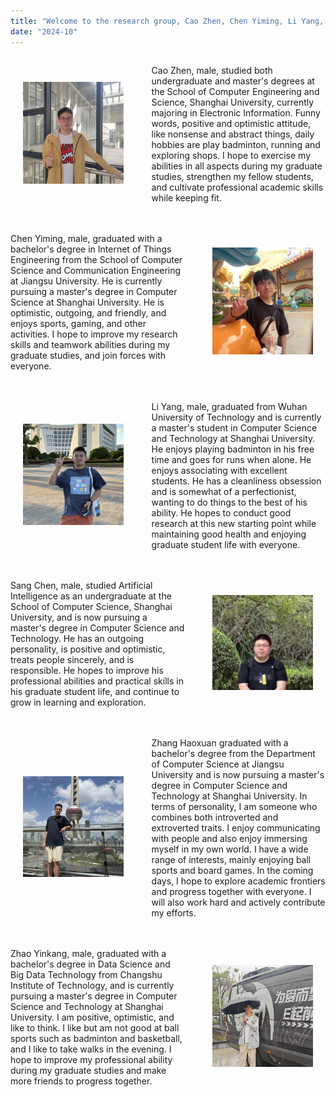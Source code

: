 ```yaml
---
title: "Welcome to the research group, Cao Zhen, Chen Yiming, Li Yang, Sang Chen, Zhang Haoxuan, and Zhao Yinkang! We are excited to have you join our team!"
date: "2024-10"
---
```


<div>
  <div style="display:flex; margin-bottom:20px; align-items:center;">
    <div style="width:42%; text-align:center;">
      <img src="/images/indexPic/2024/caozhen2024.jpg" alt="曹臻" style="width:80%;" />
    </div>
    <div style="width:58%; display:flex; align-items:center; padding-left:24px;">
      <p>Cao Zhen, male, studied both undergraduate and master's degrees at the School of Computer Engineering and Science, Shanghai University, currently majoring in Electronic Information. Funny words, positive and optimistic attitude, like nonsense and abstract things, daily hobbies are play badminton, running and exploring shops. I hope to exercise my abilities in all aspects during my graduate studies, strengthen my fellow students, and cultivate professional academic skills while keeping fit.</p>
    </div>
  </div>
  
  <div style="display:flex; margin-bottom:20px; align-items:center;">
    <div style="width:58%; display:flex; align-items:center; padding-right:24px;">
      <p>Chen Yiming, male, graduated with a bachelor's degree in Internet of Things Engineering from the School of Computer Science and Communication Engineering at Jiangsu University. He is currently pursuing a master's degree in Computer Science at Shanghai University. He is optimistic, outgoing, and friendly, and enjoys sports, gaming, and other activities. I hope to improve my research skills and teamwork abilities during my graduate studies, and join forces with everyone.</p>
    </div>
    <div style="width:42%; text-align:center;">
      <img src="/images/indexPic/2024/chenyiming2024.jpg" alt="陈易铭" style="width:80%;" />
    </div>
  </div>
  
  <div style="display:flex; margin-bottom:20px; align-items:center;">
    <div style="width:42%; text-align:center;">
      <img src="/images/indexPic/2024/liyang2024.jpg" alt="李杨" style="width:80%;" />
    </div>
    <div style="width:58%; display:flex; align-items:center; padding-left:24px;">
      <p>Li Yang, male, graduated from Wuhan University of Technology and is currently a master's student in Computer Science and Technology at Shanghai University. He enjoys playing badminton in his free time and goes for runs when alone. He enjoys associating with excellent students. He has a cleanliness obsession and is somewhat of a perfectionist, wanting to do things to the best of his ability. He hopes to conduct good research at this new starting point while maintaining good health and enjoying graduate student life with everyone.</p>
    </div>
  </div>
  
  <div style="display:flex; margin-bottom:20px; align-items:center;">
    <div style="width:58%; display:flex; align-items:center; padding-right:24px;">
      <p>Sang Chen, male, studied Artificial Intelligence as an undergraduate at the School of Computer Science, Shanghai University, and is now pursuing a master's degree in Computer Science and Technology. He has an outgoing personality, is positive and optimistic, treats people sincerely, and is responsible. He hopes to improve his professional abilities and practical skills in his graduate student life, and continue to grow in learning and exploration.</p>
    </div>
    <div style="width:42%; text-align:center;">
      <img src="/images/indexPic/2024/sangchen2024.jpg" alt="桑晨" style="width:80%;" />
    </div>
  </div>
  
  <div style="display:flex; margin-bottom:20px; align-items:center;">
    <div style="width:42%; text-align:center;">
      <img src="/images/indexPic/2024/zhanghaoxuan2024.jpg" alt="张昊轩" style="width:80%;" />
    </div>
    <div style="width:58%; display:flex; align-items:center; padding-left:24px;">
      <p>Zhang Haoxuan graduated with a bachelor's degree from the Department of Computer Science at Jiangsu University and is now pursuing a master's degree in Computer Science and Technology at Shanghai University. In terms of personality, I am someone who combines both introverted and extroverted traits. I enjoy communicating with people and also enjoy immersing myself in my own world. I have a wide range of interests, mainly enjoying ball sports and board games. In the coming days, I hope to explore academic frontiers and progress together with everyone. I will also work hard and actively contribute my efforts.</p>
    </div>
  </div>
  
  <div style="display:flex; margin-bottom:20px; align-items:center;">
    <div style="width:58%; display:flex; align-items:center; padding-right:24px;">
      <p>Zhao Yinkang, male, graduated with a bachelor's degree in Data Science and Big Data Technology from Changshu Institute of Technology, and is currently pursuing a master's degree in Computer Science and Technology at Shanghai University. I am positive, optimistic, and like to think. I like but am not good at ball sports such as badminton and basketball, and I like to take walks in the evening. I hope to improve my professional ability during my graduate studies and make more friends to progress together.</p>
    </div>
    <div style="width:42%; text-align:center;">
      <img src="/images/indexPic/2024/zhaoyankang2024.jpg" alt="赵寅康" style="width:80%;" />
    </div>
  </div>
</div>